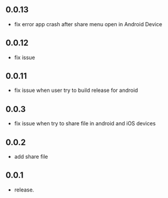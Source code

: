 ## 0.0.13

- fix error app crash after share menu open in Android Device
## 0.0.12

- fix issue

## 0.0.11

- fix issue when user try to build release for android

## 0.0.3

- fix issue when try to share file in android and iOS devices

## 0.0.2

- add share file

## 0.0.1

- release.
